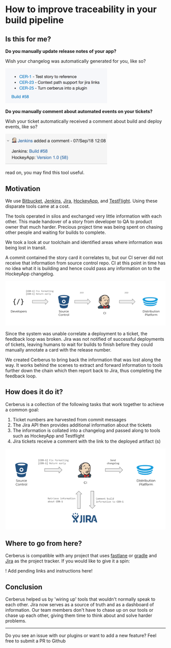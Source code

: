 # How to improve traceability in your build pipeline


## Is this for me?

**Do you manually update release notes of your app?**

Wish your changelog was automatically generated for you, like so?

<img src="assets/hockey_changelog.png" alt="changelog" width="320"/>

**Do you manually comment about automated events on your tickets?**

Wish your ticket automatically received a comment about build and deploy events, like so?

<img src="assets/jira_comment.png" alt="Jira Comment" width="320"/>

read on, you may find this tool useful.


## Motivation

We use [Bitbucket], [Jenkins], [Jira], [HockeyApp], and [TestFlight]. Using these disparate tools came at a cost.

The tools operated in silos and exchanged very little information with each other. This made handover of a story from developer to QA to product owner that much harder. Precious project time was being spent on chasing other people and waiting for builds to complete.

We took a look at our toolchain and identified areas where information was being lost in transit.

A commit contained the story card it correlates to, but our CI server did not receive that information from source control repo.
CI at this point in time has no idea what it is building and hence could pass any information on to the HockeyApp changelog.

![No Traceability](assets/no_traceability.png)

Since the system was unable correlate a deployment to a ticket, the feedback loop was broken. Jira was not notified of successful deployments of tickets, leaving humans to wait for builds to finish before they could manually annotate a card with the release number.

We created Cerberus to bring back the information that was lost along the way. It works behind the scenes to extract and forward information to tools further down the chain which then report back to Jira, thus completing the feedback loop.


## How does it do it?

Cerberus is a collection of the following tasks that work together to achieve a common goal:

1. Ticket numbers are harvested from commit messages
1. The Jira API then provides additional information about the tickets
1. The information is collated into a changelog and passed along to tools such as HockeyApp and Testflight
1. Jira tickets receive a comment with the link to the deployed artifact (s)

![Cerberus Flow](assets/cerberus_flow.png)


## Where to go from here?

Cerberus is compatible with any project that uses [fastlane] or [gradle] and [Jira] as the project tracker. If you would like to give it a spin:

! Add pending links and instructions here!


## Conclusion

Cerberus helped us by 'wiring up' tools that wouldn't normally speak to each other. Jira now serves as a source of truth and as a dashboard of information. Our team members don't have to chase up on our tools or chase up each other,  giving them time to think about and solve harder problems.

---

Do you see an issue with our plugins or want to add a new feature? Feel free to submit a PR to Github <!link pending>

<!-- Links -->
[fastlane]: https://fastlane.tools/
[Gradle]: https://gradle.org/
[Jira]: https://www.atlassian.com/software/jira
[Bitbucket]: https://bitbucket.org
[Jenkins]: https://jenkins.io/
[HockeyApp]: https://hockeyapp.net
[TestFlight]: https://developer.apple.com/testflight/
